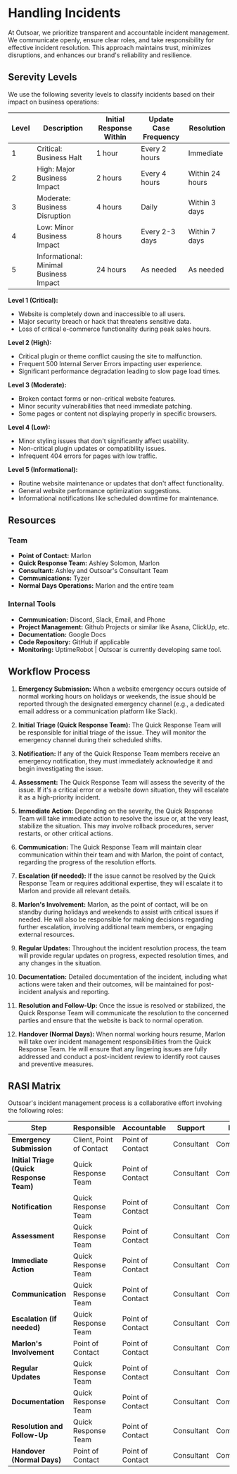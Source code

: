 # Handling Incidents

At Outsoar, we prioritize transparent and accountable incident management. We communicate openly, ensure clear roles, and take responsibility for effective incident resolution. This approach maintains trust, minimizes disruptions, and enhances our brand's reliability and resilience.

## Serevity Levels

We use the following severity levels to classify incidents based on their impact on business operations:

| Level | Description                            | Initial Response Within | Update Case Frequency | Resolution      |
| ----- | -------------------------------------- | ----------------------- | --------------------- | --------------- |
| 1     | Critical: Business Halt                | 1 hour                  | Every 2 hours         | Immediate       |
| 2     | High: Major Business Impact            | 2 hours                 | Every 4 hours         | Within 24 hours |
| 3     | Moderate: Business Disruption          | 4 hours                 | Daily                 | Within 3 days   |
| 4     | Low: Minor Business Impact             | 8 hours                 | Every 2-3 days        | Within 7 days   |
| 5     | Informational: Minimal Business Impact | 24 hours                | As needed             | As needed       |

**Level 1 (Critical):**

- Website is completely down and inaccessible to all users.
- Major security breach or hack that threatens sensitive data.
- Loss of critical e-commerce functionality during peak sales hours.

**Level 2 (High):**

- Critical plugin or theme conflict causing the site to malfunction.
- Frequent 500 Internal Server Errors impacting user experience.
- Significant performance degradation leading to slow page load times.

**Level 3 (Moderate):**

- Broken contact forms or non-critical website features.
- Minor security vulnerabilities that need immediate patching.
- Some pages or content not displaying properly in specific browsers.

**Level 4 (Low):**

- Minor styling issues that don't significantly affect usability.
- Non-critical plugin updates or compatibility issues.
- Infrequent 404 errors for pages with low traffic.

**Level 5 (Informational):**

- Routine website maintenance or updates that don't affect functionality.
- General website performance optimization suggestions.
- Informational notifications like scheduled downtime for maintenance.

## Resources

### Team

- **Point of Contact:** Marlon
- **Quick Response Team:** Ashley Solomon, Marlon
- **Consultant:** Ashley and Outsoar's Consultant Team
- **Communications:** Tyzer
- **Normal Days Operations:** Marlon and the entire team

### Internal Tools

- **Communication:** Discord, Slack, Email, and Phone
- **Project Management:** Github Projects or similar like Asana, ClickUp, etc.
- **Documentation:** Google Docs
- **Code Repository:** GitHub if applicable
- **Monitoring:** UptimeRobot | Outsoar is currently developing same tool.

## Workflow Process

1. **Emergency Submission:** When a website emergency occurs outside of normal working hours on holidays or weekends, the issue should be reported through the designated emergency channel (e.g., a dedicated email address or a communication platform like Slack).

2. **Initial Triage (Quick Response Team):** The Quick Response Team will be responsible for initial triage of the issue. They will monitor the emergency channel during their scheduled shifts.

3. **Notification:** If any of the Quick Response Team members receive an emergency notification, they must immediately acknowledge it and begin investigating the issue.

4. **Assessment:** The Quick Response Team will assess the severity of the issue. If it's a critical error or a website down situation, they will escalate it as a high-priority incident.

5. **Immediate Action:** Depending on the severity, the Quick Response Team will take immediate action to resolve the issue or, at the very least, stabilize the situation. This may involve rollback procedures, server restarts, or other critical actions.

6. **Communication:** The Quick Response Team will maintain clear communication within their team and with Marlon, the point of contact, regarding the progress of the resolution efforts.

7. **Escalation (if needed):** If the issue cannot be resolved by the Quick Response Team or requires additional expertise, they will escalate it to Marlon and provide all relevant details.

8. **Marlon's Involvement:** Marlon, as the point of contact, will be on standby during holidays and weekends to assist with critical issues if needed. He will also be responsible for making decisions regarding further escalation, involving additional team members, or engaging external resources.

9. **Regular Updates:** Throughout the incident resolution process, the team will provide regular updates on progress, expected resolution times, and any changes in the situation.

10. **Documentation:** Detailed documentation of the incident, including what actions were taken and their outcomes, will be maintained for post-incident analysis and reporting.

11. **Resolution and Follow-Up:** Once the issue is resolved or stabilized, the Quick Response Team will communicate the resolution to the concerned parties and ensure that the website is back to normal operation.

12. **Handover (Normal Days):** When normal working hours resume, Marlon will take over incident management responsibilities from the Quick Response Team. He will ensure that any lingering issues are fully addressed and conduct a post-incident review to identify root causes and preventive measures.

## RASI Matrix

Outsoar's incident management process is a collaborative effort involving the following roles:

| Step                                     | Responsible              | Accountable      | Support    | Informed       |
| ---------------------------------------- | ------------------------ | ---------------- | ---------- | -------------- |
| **Emergency Submission**                 | Client, Point of Contact | Point of Contact | Consultant | Communications |
| **Initial Triage (Quick Response Team)** | Quick Response Team      | Point of Contact | Consultant | Communications |
| **Notification**                         | Quick Response Team      | Point of Contact | Consultant | Communications |
| **Assessment**                           | Quick Response Team      | Point of Contact | Consultant | Communications |
| **Immediate Action**                     | Quick Response Team      | Point of Contact | Consultant | Communications |
| **Communication**                        | Quick Response Team      | Point of Contact | Consultant | Communications |
| **Escalation (if needed)**               | Quick Response Team      | Point of Contact | Consultant | Communications |
| **Marlon's Involvement**                 | Point of Contact         | Point of Contact | Consultant | Communications |
| **Regular Updates**                      | Quick Response Team      | Point of Contact | Consultant | Communications |
| **Documentation**                        | Quick Response Team      | Point of Contact | Consultant | Communications |
| **Resolution and Follow-Up**             | Quick Response Team      | Point of Contact | Consultant | Communications |
| **Handover (Normal Days)**               | Point of Contact         | Point of Contact | Consultant | Communications |
